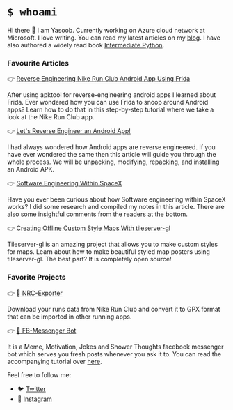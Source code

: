 # `$ whoami`

Hi there :wave: I am Yasoob. Currently working on Azure cloud network at Microsoft. I love writing. You can read my latest articles on my [blog](https://yasoob.me/). I have also authored a widely read book [Intermediate Python](https://book.pythontips.com/).

### Favourite Articles

👉 [Reverse Engineering Nike Run Club Android App Using Frida](https://yasoob.me/posts/reverse-engineering-nike-run-club-using-frida-android/)

After using apktool for reverse-engineering android apps I learned about Frida. Ever wondered how you can use Frida to snoop around Android apps? Learn how to do that in this step-by-step tutorial where we take a look at the Nike Run Club app.

👉 [Let's Reverse Engineer an Android App!](https://yasoob.me/posts/reverse-engineering-android-apps-apktool/)

I had always wondered how Android apps are reverse engineered. If you have ever wondered the same then this article will guide you through the whole process. We will be unpacking, modifying, repacking, and installing an Android APK.

👉 [Software Engineering Within SpaceX](https://yasoob.me/posts/software_engineering_within_spacex_launch/)

Have you ever been curious about how Software engineering within SpaceX works? I did some research and compiled my notes in this article. There are also some insightful comments from the readers at the bottom.

👉 [Creating Offline Custom Style Maps With tileserver-gl](https://yasoob.me/posts/custom-map-with-tileserver-gl/)

Tileserver-gl is an amazing project that allows you to make custom styles for maps. Learn about how to make beautiful styled map posters using tileserver-gl. The best part? It is completely open source!



### Favorite Projects

👉 [:running: NRC-Exporter](https://github.com/yasoob/nrc-exporter)

Download your runs data from Nike Run Club and convert it to GPX format that can be imported in other running apps. 

👉 [:robot: FB-Messenger Bot](https://github.com/yasoob/fb-messenger-bot)

It is a Meme, Motivation, Jokes and Shower Thoughts facebook messenger bot which serves you fresh posts whenever you ask it to. You can read the accompanying tutorial over [here](https://yasoob.me/2017/04/13/making-a-reddit-facebook-messenger-bot/).


Feel free to follow me:

- 🐦 [Twitter](https://twitter.com/yasoob_khalid)
- 📸 [Instagram](https://www.instagram.com/yasoob_art/)
